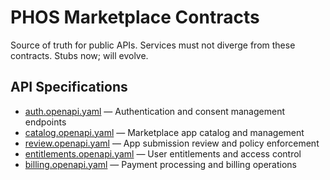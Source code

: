 # PHOS Marketplace Contracts

Source of truth for public APIs. Services must not diverge from these contracts. Stubs now; will evolve.

## API Specifications

- [auth.openapi.yaml](./auth.openapi.yaml) — Authentication and consent management endpoints
- [catalog.openapi.yaml](./catalog.openapi.yaml) — Marketplace app catalog and management
- [review.openapi.yaml](./review.openapi.yaml) — App submission review and policy enforcement
- [entitlements.openapi.yaml](./entitlements.openapi.yaml) — User entitlements and access control
- [billing.openapi.yaml](./billing.openapi.yaml) — Payment processing and billing operations